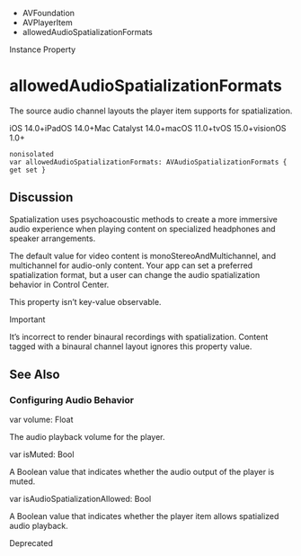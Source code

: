 

- AVFoundation
- AVPlayerItem
-  allowedAudioSpatializationFormats 

Instance Property

# allowedAudioSpatializationFormats

The source audio channel layouts the player item supports for spatialization.

iOS 14.0+iPadOS 14.0+Mac Catalyst 14.0+macOS 11.0+tvOS 15.0+visionOS 1.0+

``` source
nonisolated
var allowedAudioSpatializationFormats: AVAudioSpatializationFormats { get set }
```

## Discussion

Spatialization uses psychoacoustic methods to create a more immersive audio experience when playing content on specialized headphones and speaker arrangements.

The default value for video content is monoStereoAndMultichannel, and multichannel for audio-only content. Your app can set a preferred spatialization format, but a user can change the audio spatialization behavior in Control Center.

This property isn’t key-value observable.

Important

It’s incorrect to render binaural recordings with spatialization. Content tagged with a binaural channel layout ignores this property value.

## See Also

### Configuring Audio Behavior

var volume: Float

The audio playback volume for the player.

var isMuted: Bool

A Boolean value that indicates whether the audio output of the player is muted.

var isAudioSpatializationAllowed: Bool

A Boolean value that indicates whether the player item allows spatialized audio playback.

Deprecated

